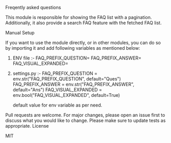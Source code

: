Freqently asked questions

This module is responsible for showing the FAQ list with a pagination. Additionally, it also provide a search FAQ feature with the fetched FAQ list.

Manual Setup

If you want to use the module directly, or in other modules, you can do so by importing it and add following variables as mentioned below:

1) ENV file :-
      FAQ_PREFIX_QUESTION=<Question Prefix>
      FAQ_PREFIX_ANSWER=<Answer Prefix>
      FAQ_VISUAL_EXPANDED=<Boolean True or False>

2) settings.py :-
      FAQ_PREFIX_QUESTION = env.str("FAQ_PREFIX_QUESTION", default="Ques")
      FAQ_PREFIX_ANSWER = env.str("FAQ_PREFIX_ANSWER", default="Ans")
      FAQ_VISUAL_EXPANDED = env.bool("FAQ_VISUAL_EXPANDED", default=True)
      
      default value for env variable as per need.

Pull requests are welcome. For major changes, please open an issue first to discuss what you would like to change. Please make sure to update tests as appropriate.
License

MIT